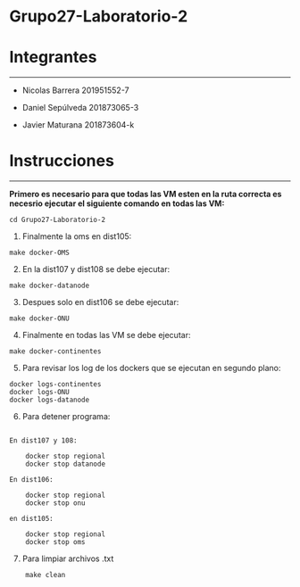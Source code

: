 # Grupo27-Laboratorio-2

# **Integrantes**

---

- Nicolas Barrera 201951552-7

- Daniel  Sepúlveda 201873065-3

- Javier Maturana 201873604-k

# **Instrucciones**

---

**Primero es necesario para que todas las VM esten en la 
ruta correcta es necesrio ejecutar el siguiente comando en
todas las VM:**


```
cd Grupo27-Laboratorio-2
```

1. Finalmente la oms en dist105:
```
make docker-OMS
```

2. En la dist107 y dist108 se debe ejecutar:

```
make docker-datanode
```

3. Despues solo en dist106 se debe ejecutar:

```
make docker-ONU
```

4. Finalmente en todas las VM se debe ejecutar: 

```
make docker-continentes
```

5. Para revisar los log de los dockers que se ejecutan en segundo plano:

```
docker logs-continentes
docker logs-ONU
docker logs-datanode

```
6. Para detener programa:
```

En dist107 y 108:

    docker stop regional
    docker stop datanode

En dist106:

    docker stop regional
    docker stop onu

en dist105:

    docker stop regional
    docker stop oms
```
7. Para limpiar archivos .txt
```
    make clean
```
